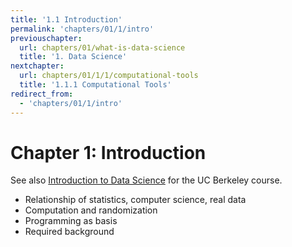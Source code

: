 ```yaml
---
title: '1.1 Introduction'
permalink: 'chapters/01/1/intro'
previouschapter:
  url: chapters/01/what-is-data-science
  title: '1. Data Science'
nextchapter:
  url: chapters/01/1/1/computational-tools
  title: '1.1.1 Computational Tools'
redirect_from:
  - 'chapters/01/1/intro'
---
```

Chapter 1: Introduction
=======================

See also [Introduction to Data
Science](https://www.inferentialthinking.com/chapters/01/1/intro) for the UC
Berkeley course.

* Relationship of statistics, computer science, real data
* Computation and randomization
* Programming as basis
* Required background
